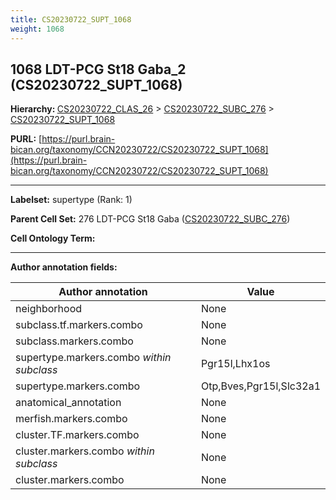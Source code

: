```yaml
---
title: CS20230722_SUPT_1068
weight: 1068
---
```

## 1068 LDT-PCG St18 Gaba_2 (CS20230722_SUPT_1068)
<b>Hierarchy: </b>
[CS20230722_CLAS_26](../CS20230722_CLAS_26) >
[CS20230722_SUBC_276](../CS20230722_SUBC_276) >
[CS20230722_SUPT_1068](../CS20230722_SUPT_1068)

**PURL:** [https://purl.brain-bican.org/taxonomy/CCN20230722/CS20230722_SUPT_1068](https://purl.brain-bican.org/taxonomy/CCN20230722/CS20230722_SUPT_1068)

---


**Labelset:** supertype (Rank: 1)

**Parent Cell Set:** 276 LDT-PCG St18 Gaba ([CS20230722_SUBC_276](../CS20230722_SUBC_276))



**Cell Ontology Term:** 

[MARKER GENES.]: #


---

[TRANSFERRED ANNOTATIONS.]: #


[AUTHOR ANNOTATION FIELDS.]: #


**Author annotation fields:**

| Author annotation | Value |
|-------------------|-------|
|neighborhood|None|
|subclass.tf.markers.combo|None|
|subclass.markers.combo|None|
|supertype.markers.combo _within subclass_|Pgr15l,Lhx1os|
|supertype.markers.combo|Otp,Bves,Pgr15l,Slc32a1|
|anatomical_annotation|None|
|merfish.markers.combo|None|
|cluster.TF.markers.combo|None|
|cluster.markers.combo _within subclass_|None|
|cluster.markers.combo|None|
